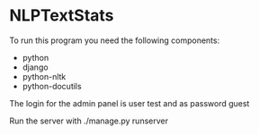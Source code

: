 NLPTextStats
============

To run this program you need the following components:

- python
- django
- python-nltk
- python-docutils

The login for the admin panel is user test and as password guest

Run the server with ./manage.py runserver
